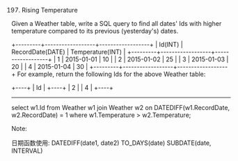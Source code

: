 197. Rising Temperature

Given a Weather table, write a SQL query to find all dates' Ids with higher temperature compared to its previous (yesterday's) dates.

+---------+------------------+------------------+
| Id(INT) | RecordDate(DATE) | Temperature(INT) |
+---------+------------------+------------------+
|       1 |       2015-01-01 |               10 |
|       2 |       2015-01-02 |               25 |
|       3 |       2015-01-03 |               20 |
|       4 |       2015-01-04 |               30 |
+---------+------------------+------------------+
For example, return the following Ids for the above Weather table:

+----+
| Id |
+----+
|  2 |
|  4 |
+----+

------------------------------------------------------------------------------------------------

select w1.Id
from Weather w1 join Weather w2 on DATEDIFF(w1.RecordDate, w2.RecordDate) = 1
where w1.Temperature > w2.Temperature;

Note: 

日期函数使用:
	DATEDIFF(date1, date2)
	TO_DAYS(date)
	SUBDATE(date, INTERVAL)